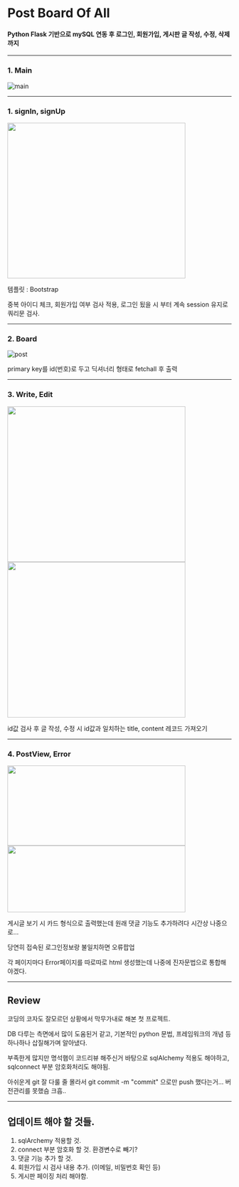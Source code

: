 # Post Board Of All

#### Python Flask 기반으로 mySQL 연동 후 로그인, 회원가입, 게시판 글 작성, 수정, 삭제까지

---
### 1. Main
![main](https://user-images.githubusercontent.com/52586888/64872103-8a3eaf80-d681-11e9-9a21-c35d28c26aac.PNG)

---
### 1. signIn, signUp
<img src="https://user-images.githubusercontent.com/52586888/64875547-4f8c4580-d688-11e9-90d7-e5b72ebbb7b7.PNG" width="400" height="350">

템플릿 : Bootstrap

중복 아이디 체크, 회원가입 여부 검사 적용, 로그인 됬을 시 부터 계속 session 유지로 쿼리문 검사.

---
### 2. Board
![post](https://user-images.githubusercontent.com/52586888/64872132-97f43500-d681-11e9-8af6-c6f3ff91c2ef.PNG)

primary key를 id(번호)로 두고 딕셔너리 형태로 fetchall 후 출력 

---
### 3. Write, Edit
<left><img src="https://user-images.githubusercontent.com/52586888/64872139-9b87bc00-d681-11e9-8b70-29a6d26837a9.PNG" width="400" height="350"></left>
<right><img src="https://user-images.githubusercontent.com/52586888/64872143-9d517f80-d681-11e9-898d-e14490d3d76d.PNG" width="400" height="350"></right>

id값 검사 후 글 작성, 수정 시 id값과 일치하는 title, content 레코드 가져오기

---
### 4. PostView, Error
<left><img src="https://user-images.githubusercontent.com/52586888/64875551-52873600-d688-11e9-95da-faffd85a170e.PNG" width="400" height="180"></left>
<right><img src="https://user-images.githubusercontent.com/52586888/64872144-9f1b4300-d681-11e9-8b95-576332bd88f9.PNG" width="400" height="150"></right>

게시글 보기 시 카드 형식으로 출력했는데 원래 댓글 기능도 추가하려다 시간상 나중으로...

당연히 접속된 로그인정보랑 불일치하면 오류팝업

각 페이지마다 Error페이지를 따로따로 html 생성했는데 나중에 진자문법으로 통합해야겠다.

---
## Review
코딩의 코자도 잘모르던 상황에서 막무가내로 해본 첫 프로젝트.

DB 다루는 측면에서 많이 도움된거 같고, 기본적인 python 문법, 프레임워크의 개념 등 하나하나 삽질해가며 알아냈다.

부족한게 많지만 명석햄이 코드리뷰 해주신거 바탕으로 sqlAlchemy 적용도 해야하고, sqlconnect 부분 암호화처리도 해야됨.

아쉬운게 git 잘 다룰 줄 몰라서 git commit -m "commit" 으로만 push 했다는거... 버전관리를 못했슴 크흡..

---
## 업데이트 해야 할 것들.
1. sqlArchemy 적용할 것.
2. connect 부분 암호화 할 것. 환경변수로 빼기?
3. 댓글 기능 추가 할 것.
4. 회원가입 시 검사 내용 추가. (이메일, 비밀번호 확인 등)
5. 게시판 페이징 처리 해야함.
